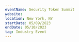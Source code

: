 ```yaml
---
eventName: Security Token Summit
website: 
location: New York, NY
startDate: 05/09/2023
endDate: 05/10/2023
tag: Industry Event
---
```

